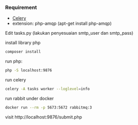### Requirement
- [Celery](http://www.celeryproject.org/install/)
- extension: php-amqp (apt-get install php-amqp)

Edit tasks.py (lakukan penyesuaian smtp_user dan smtp_pass)

install library php
```php
composer install
```

run php:
```bash
php -S localhost:9876
```
run celery
```bash
celery -A tasks worker --loglevel=info
```
run rabbit under docker
```bash
docker run --rm -p 5673:5672 rabbitmq:3
```

visit http://localhost:9876/submit.php